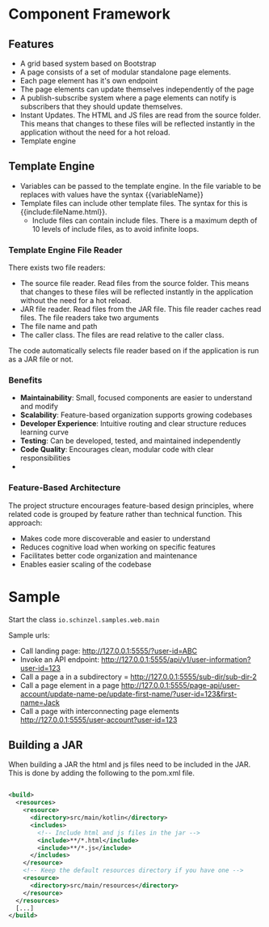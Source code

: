 # Component Framework

## Features
- A grid based system based on Bootstrap
- A page consists of a set of modular standalone page elements.
- Each page element has it's own endpoint
- The page elements can update themselves independently of the page
- A publish-subscribe system where a page elements can notify is subscribers that they should update themselves.
- Instant Updates. The HTML and JS files are read from the source folder. This means that changes to these files will
  be reflected instantly in the application without the need for a hot reload.
- Template engine

## Template Engine
- Variables can be passed to the template engine. In the file variable to be replaces with values have the syntax {{variableName}}
- Template files can include other template files. The syntax for this is {{include:fileName.html}}.
    - Include files can contain include files. There is a maximum depth of 10 levels of include files, as to avoid infinite loops.

### Template Engine File Reader
There exists two file readers: 
  - The source file reader. Read files from the source folder. This means that changes to these files will be 
    reflected instantly in the application without the need for a hot reload.
  - JAR file reader. Read files from the JAR file. This file reader caches read files.
The file readers take two arguments
  - The file name and path
  - The caller class. The files are read relative to the caller class. 

The code automatically selects file reader based on if the application is run as a JAR file or not.


### Benefits
- **Maintainability**: Small, focused components are easier to understand and modify
- **Scalability**: Feature-based organization supports growing codebases
- **Developer Experience**: Intuitive routing and clear structure reduces learning curve
- **Testing**:  Can be developed, tested, and maintained independently
- **Code Quality**: Encourages clean, modular code with clear responsibilities
-

### Feature-Based Architecture
The project structure encourages feature-based design principles, where related code is
grouped by feature rather than technical function. This approach:
- Makes code more discoverable and easier to understand
- Reduces cognitive load when working on specific features
- Facilitates better code organization and maintenance
- Enables easier scaling of the codebase


# Sample
Start the class `io.schinzel.samples.web.main`

Sample urls:
- Call landing page: http://127.0.0.1:5555/?user-id=ABC
- Invoke an API endpoint: http://127.0.0.1:5555/api/v1/user-information?user-id=123
- Call a page a in a subdirectory = http://127.0.0.1:5555/sub-dir/sub-dir-2
- Call a page element in a page http://127.0.0.1:5555/page-api/user-account/update-name-pe/update-first-name/?user-id=123&first-name=Jack
- Call a page with interconnecting page elements http://127.0.0.1:5555/user-account?user-id=123




## Building a JAR
When building a JAR the html and js files need to be included in the JAR.
This is done by adding the following to the pom.xml file.
```xml

<build>
  <resources>
    <resource>
      <directory>src/main/kotlin</directory>
      <includes>
        <!-- Include html and js files in the jar -->
        <include>**/*.html</include>
        <include>**/*.js</include>
      </includes>
    </resource>
    <!-- Keep the default resources directory if you have one -->
    <resource>
      <directory>src/main/resources</directory>
    </resource>
  </resources>
  [...]
</build>
```
